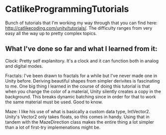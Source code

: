 CatlikeProgrammingTutorials
===========================
Bunch of tutorials that I'm working my way through that you can find here: http://catlikecoding.com/unity/tutorials/.  The difficulty ranges from very easy all the way up to pretty complex topics.


What I've done so far and what I learned from it:
------------------------------------------------

Clock: Pretty self explanitory.  It's a clock and it can function both in analog and digital modes.

Fractals: I've been drawn to fractals for a while but I've never made one in Unity before.  Deriving beautiful shapes from simpler derivites is fascinating to me.  One big thing I learned in the course of doing this tutorial is that when you change the color of a material, Unity silently creates a copy in the background.  This breaks dynamic batching since in order for that to work the same material must be used.  Good to know.

Maze: I like his use of what is basically a custom data type, IntVector2.  Unity's Vector2 only takes floats, so this comes in handy.  Using that in tandem with the MazeDirection class makes the entire thing a lot simpler than a lot of first-try implemenations might be.  
